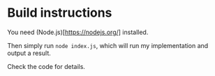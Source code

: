 # Build instructions

You need (Node.js)[https://nodejs.org/] installed.

Then simply run `node index.js`, which will run my implementation and output a result.

Check the code for details.
